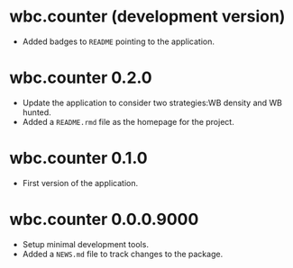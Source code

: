# wbc.counter (development version)

* Added badges to `README` pointing to the application.

# wbc.counter 0.2.0

* Update the application to consider two strategies:WB density and WB
    hunted.
* Added a `README.rmd` file as the homepage for the project.

# wbc.counter 0.1.0

* First version of the application.

# wbc.counter 0.0.0.9000

* Setup minimal development tools.
* Added a `NEWS.md` file to track changes to the package.
